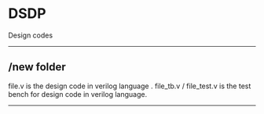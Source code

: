 # DSDP
Design codes
******************************
/new folder 
------------------
file.v is the design code in verilog language .
file_tb.v / file_test.v is the test bench for design code in verilog language.
*******************************

